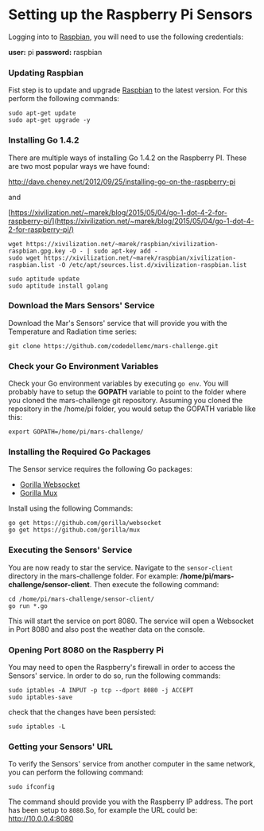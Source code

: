 # Setting up the Raspberry Pi Sensors

Logging into to [Raspbian](http://www.raspbian.org/), you will need to use the following credentials:

**user:** pi
**password:** raspbian

### Updating Raspbian

Fist step is to update and upgrade [Raspbian](http://www.raspbian.org/) to the latest version. For this perform the following commands:

    sudo apt-get update
    sudo apt-get upgrade -y


### Installing Go 1.4.2

There are multiple ways of installing Go 1.4.2 on the Raspberry PI. These are two most popular ways we have found:

[http://dave.cheney.net/2012/09/25/installing-go-on-the-raspberry-pi ](http://dave.cheney.net/2012/09/25/installing-go-on-the-raspberry-pi )

and

[https://xivilization.net/~marek/blog/2015/05/04/go-1-dot-4-2-for-raspberry-pi/](https://xivilization.net/~marek/blog/2015/05/04/go-1-dot-4-2-for-raspberry-pi/)

    wget https://xivilization.net/~marek/raspbian/xivilization-raspbian.gpg.key -O - | sudo apt-key add -
    sudo wget https://xivilization.net/~marek/raspbian/xivilization-raspbian.list -O /etc/apt/sources.list.d/xivilization-raspbian.list

    sudo aptitude update
    sudo aptitude install golang


### Download the Mars Sensors' Service

Download the Mar's Sensors' service that will provide you with the Temperature and Radiation time series:

    git clone https://github.com/codedellemc/mars-challenge.git


### Check your Go Environment Variables

Check your Go environment variables by executing `go env`. You will probably have to setup the **GOPATH** variable to point to the folder where you cloned the mars-challenge git repository. Assuming you cloned the repository in the /home/pi folder, you would setup the GOPATH variable like this:

    export GOPATH=/home/pi/mars-challenge/


### Installing the Required Go Packages

The Sensor service requires the following Go packages:

- [Gorilla Websocket](https://github.com/gorilla/websocket)
- [Gorilla Mux](https://github.com/gorilla/mux)

Install using the following Commands:

    go get https://github.com/gorilla/websocket
    go get https://github.com/gorilla/mux


### Executing the Sensors' Service

You are now ready to star the service. Navigate to the `sensor-client` directory in the mars-challenge folder. For example: **/home/pi/mars-challenge/sensor-client**. Then execute the following command:

    cd /home/pi/mars-challenge/sensor-client/
	go run *.go

This will start the service on port 8080. The service will open a Websocket in Port 8080 and also post the weather data on the console.


### Opening Port 8080 on the Raspberry Pi

You may need to open the Raspberry's firewall in order to access the Sensors' service. In order to do so, run the following commands:

    sudo iptables -A INPUT -p tcp --dport 8080 -j ACCEPT
    sudo iptables-save

check that the changes have been persisted:

    sudo iptables -L

### Getting your Sensors' URL

To verify the Sensors' service from another computer in the same network, you can perform the following command:

    sudo ifconfig

The command should provide you with the Raspberry IP address. The port has been setup to `8080`.So, for example the URL could be: http://10.0.0.4:8080
